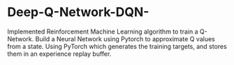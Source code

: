 # Deep-Q-Network-DQN-
Implemented Reinforcement Machine Learning algorithm to train a Q-Network.
Build a Neural Network using Pytorch to approximate Q values from a state.
Using PyTorch which generates the training targets, and stores them in an experience replay buffer.
